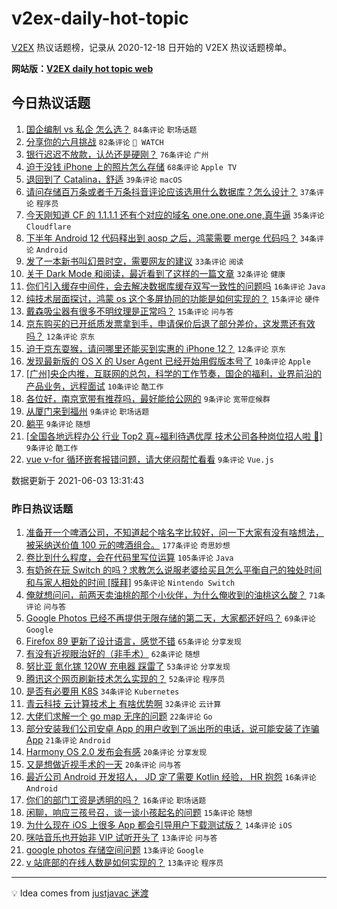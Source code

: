 # v2ex-daily-hot-topic

[V2EX](https://www.v2ex.com/) 热议话题榜，记录从 2020-12-18 日开始的 V2EX 热议话题榜单。

**网站版：[V2EX daily hot topic web](https://boojack.github.io/v2ex-daily-hot-topic-web/)**

## 今日热议话题

<!-- TODAY BEGIN -->

1. [国企编制 vs 私企 怎么选？](https://www.v2ex.com/t/781021) `84条评论` `职场话题`
1. [分享你的六月挑战](https://www.v2ex.com/t/781018) `82条评论` ` WATCH`
1. [银行迟迟不放款，认怂还是硬刚？](https://www.v2ex.com/t/781045) `76条评论` `广州`
1. [迫于没钱 iPhone 上的照片怎么存储](https://www.v2ex.com/t/781028) `68条评论` `Apple TV`
1. [退回到了 Catalina，舒适](https://www.v2ex.com/t/781129) `39条评论` `macOS`
1. [请问存储百万条或者千万条抖音评论应该选用什么数据库？怎么设计？](https://www.v2ex.com/t/781032) `37条评论` `程序员`
1. [今天刚知道 CF 的 1.1.1.1 还有个对应的域名 one.one.one.one,真牛逼](https://www.v2ex.com/t/781140) `35条评论` `Cloudflare`
1. [下半年 Android 12 代码释出到 aosp 之后，鸿蒙需要 merge 代码吗？](https://www.v2ex.com/t/781088) `34条评论` `Android`
1. [发了一本新书叫幻景时空，需要网友的建议](https://www.v2ex.com/t/781173) `33条评论` `阅读`
1. [关于 Dark Mode 和阅读，最近看到了这样的一篇文章](https://www.v2ex.com/t/781158) `32条评论` `健康`
1. [你们引入缓存中间件，会去解决数据库缓存双写一致性的问题吗](https://www.v2ex.com/t/781166) `16条评论` `Java`
1. [纯技术层面探讨，鸿蒙 os 这个多屏协同的功能是如何实现的？](https://www.v2ex.com/t/781193) `15条评论` `硬件`
1. [戴森吸尘器有很多不明纹理是正常吗？](https://www.v2ex.com/t/781073) `15条评论` `问与答`
1. [京东购买的已开纸质发票拿到手，申请保价后退了部分差价，这发票还有效吗？](https://www.v2ex.com/t/781159) `12条评论` `京东`
1. [迫于京东耍猴，请问哪里还能买到实惠的 iPhone 12？](https://www.v2ex.com/t/781054) `12条评论` `京东`
1. [发现最新版的 OS X 的 User Agent 已经开始用假版本号了](https://www.v2ex.com/t/781154) `10条评论` `Apple`
1. [[广州]央企内推，互联网的总包，科学的工作节奏，国企的福利，业界前沿的产品业务，远程面试](https://www.v2ex.com/t/781044) `10条评论` `酷工作`
1. [各位好，南京宽带有推荐吗，最好能给公网的](https://www.v2ex.com/t/781176) `9条评论` `宽带症候群`
1. [从厦门来到福州](https://www.v2ex.com/t/781147) `9条评论` `职场话题`
1. [躺平](https://www.v2ex.com/t/781139) `9条评论` `随想`
1. [[全国各地远程办公 行业 Top2 真~福利待遇优厚 技术公司各种岗位招人啦 👏]](https://www.v2ex.com/t/781115) `9条评论` `酷工作`
1. [vue v-for 循环嵌套报错问题，请大佬闷帮忙看看](https://www.v2ex.com/t/781103) `9条评论` `Vue.js`

数据更新于 2021-06-03 13:31:43

<!-- TODAY END -->

### 昨日热议话题

<!-- YESTERDAY BEGIN -->

1. [准备开一个啤酒公司，不知道起个啥名字比较好，问一下大家有没有啥想法，被采纳送价值 100 元的啤酒组合。](https://www.v2ex.com/t/780869) `177条评论` `奇思妙想`
1. [卷比到什么程度，会在代码里写位运算](https://www.v2ex.com/t/780894) `105条评论` `Java`
1. [有奶爸在玩 Switch 的吗？求教怎么说服老婆给买且怎么平衡自己的独处时间和与家人相处的时间 [膜拜]](https://www.v2ex.com/t/780802) `95条评论` `Nintendo Switch`
1. [俺就想问问，前两天卖油桃的那个小伙伴，为什么俺收到的油桃这么酸？](https://www.v2ex.com/t/780769) `71条评论` `问与答`
1. [Google Photos 已经不再提供无限存储的第二天，大家都还好吗？](https://www.v2ex.com/t/780858) `69条评论` `Google`
1. [Firefox 89 更新了设计语言，感觉不错](https://www.v2ex.com/t/780758) `65条评论` `分享发现`
1. [有没有近视眼治好的（非手术）](https://www.v2ex.com/t/780759) `62条评论` `随想`
1. [努比亚 氮化镓 120W 充电器 踩雷了](https://www.v2ex.com/t/780751) `53条评论` `分享发现`
1. [腾讯这个网页刷新技术怎么实现的？](https://www.v2ex.com/t/780782) `52条评论` `程序员`
1. [是否有必要用 K8S](https://www.v2ex.com/t/780960) `34条评论` `Kubernetes`
1. [青云科技 云计算技术上 有啥优势啊](https://www.v2ex.com/t/780882) `32条评论` `云计算`
1. [大佬们求解一个 go map 无序的问题](https://www.v2ex.com/t/780962) `22条评论` `Go`
1. [部分安装我们公司安卓 App 的用户收到了派出所的电话，说可能安装了诈骗 App](https://www.v2ex.com/t/780927) `21条评论` `Android`
1. [Harmony OS 2.0 发布会有感](https://www.v2ex.com/t/780978) `20条评论` `分享发现`
1. [又是想做近视手术的一天](https://www.v2ex.com/t/780925) `20条评论` `问与答`
1. [最近公司 Android 开发招人， JD 定了需要 Kotlin 经验， HR 抱怨](https://www.v2ex.com/t/780910) `16条评论` `Android`
1. [你们的部门工资是透明的吗？](https://www.v2ex.com/t/780785) `16条评论` `职场话题`
1. [闲聊，响应三孩号召，谈一谈小孩起名的问题](https://www.v2ex.com/t/780836) `15条评论` `随想`
1. [为什么现在 iOS 上很多 App 都会引导用户下载测试版？](https://www.v2ex.com/t/780973) `14条评论` `iOS`
1. [咪咕音乐也开始非 VIP 试听开头了](https://www.v2ex.com/t/780888) `13条评论` `问与答`
1. [google photos 存储空间问题](https://www.v2ex.com/t/780851) `13条评论` `Google`
1. [v 站底部的在线人数是如何实现的？](https://www.v2ex.com/t/780849) `13条评论` `程序员`

<!-- YESTERDAY END -->

---

💡 Idea comes from [justjavac 迷渡](https://github.com/justjavac/)
